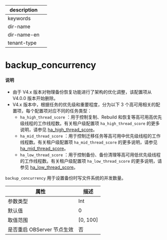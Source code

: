 |description||
|---|---|
|keywords||
|dir-name||
|dir-name-en||
|tenant-type||

# backup_concurrency

<main id="notice" type='explain'>
<h4>说明</h4>
<ul>
<li>由于 V4.x 版本对物理备份恢复功能进行了架构的优化调整，该配置项从 V4.0.0 版本开始删除。</li>
<li>V4.x 版本中，根据任务的优先级和重要程度，分为以下 3 个高可用相关的配置项，每个配置项对应不同的任务类型：
<ul><li><code>ha_high_thread_score</code> ：用于控制复制、Rebuild 和恢复等高可用高优先级线程的工作线程数。有关租户级配置项 <code>ha_high_thread_score</code> 的更多说明，请参见 <a href="../400.tenant-level-configuration-items/4100.ha_high_thread_score.md">ha_high_thread_score</a>。</li>
<li><code>ha_mid_thread_score</code> ：用于控制迁移任务等高可用中优先级线程的工作线程数。有关租户级配置项 <code>ha_mid_thread_score</code> 的更多说明，请参见 <a href="../400.tenant-level-configuration-items/4200.ha_mid_thread_score.md">ha_mid_thread_score</a>。</li>
<li><code>ha_low_thread_score</code> ：用于控制备份、备份清理等高可用低优先级线程的工作线程数。有关租户级配置项 <code>ha_low_thread_score</code> 的更多说明，请参见 <a href="../400.tenant-level-configuration-items/4300.ha_low_thread_score.md">ha_low_thread_score</a>。</li></ul>
</li></ul>
</main>

`backup_concurrency` 用于设置备份时写文件系统的并发数量。

|      **属性**      |   **描述**   |
|------------------|------------|
| 参数类型             | Int         |
| 默认值              | 0          |
| 取值范围             | \[0, 100\] |
| 是否重启 OBServer 节点生效 | 否          |



